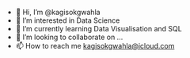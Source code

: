 - 👋 Hi, I’m @kagisokgwahla
- 👀 I’m interested in Data Science
- 🌱 I’m currently learning Data Visualisation and SQL
- 💞️ I’m looking to collaborate on ...
- 📫 How to reach me kagisokgwahla@icloud.com

<!---
kagisokgwahla/kagisokgwahla is a ✨ special ✨ repository because its `README.md` (this file) appears on your GitHub profile.
You can click the Preview link to take a look at your changes.
--->

